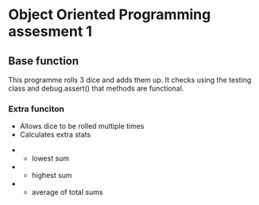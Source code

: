 # Object Oriented Programming assesment 1

## Base function
This programme rolls 3 dice and adds them up.
It checks using the testing class and debug.assert() that methods are functional.

### Extra funciton

* Allows dice to be rolled multiple times
* Calculates extra stats
+ + lowest sum
+ + highest sum
+ + average of total sums
